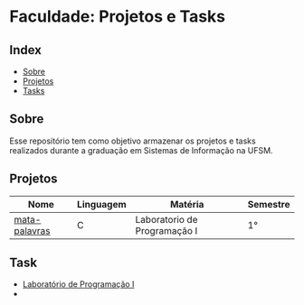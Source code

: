 # Faculdade: Projetos e Tasks

## Index
 * [Sobre](##Sobre)
 * [Projetos](##Projetos)
 * [Tasks](##Task)

## Sobre
Esse repositório tem como objetivo armazenar os projetos e tasks realizados durante a graduação em Sistemas de Informação na UFSM.

## Projetos
| Nome  | Linguagem | Matéria | Semestre |
| ----- | --------- | --------| -------- |
| [mata-palavras](https://github.com/luizamanoelle/Faculdade-Projetos-e-Tasks/tree/main/projetos/mata-palavra) |  C  | Laboratorio de Programação I |  1°  |

## Task
* [Laboratório de Programação I]()
* 
